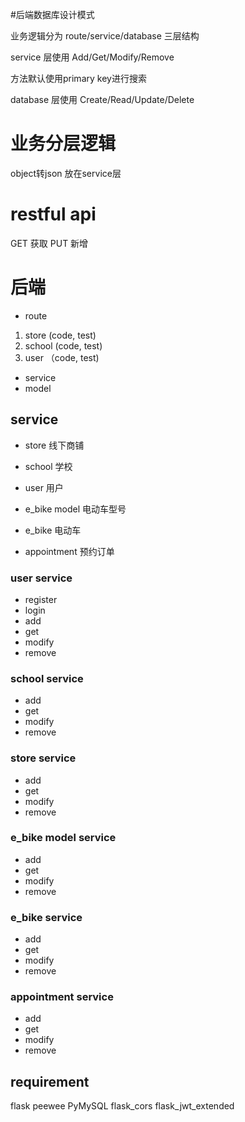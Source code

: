 #后端数据库设计模式

业务逻辑分为 route/service/database 三层结构

service 层使用 Add/Get/Modify/Remove

方法默认使用primary key进行搜索

database 层使用 Create/Read/Update/Delete


# 业务分层逻辑
object转json 放在service层


# restful api
GET 获取
PUT 新增

# 后端
- route

1. store (code, test)
2. school (code, test)
3. user （code, test)
- service
- model

## service
- store 线下商铺
- school 学校
- user 用户

- e_bike model 电动车型号
- e_bike 电动车
- appointment 预约订单



### user service
- register
- login
- add
- get
- modify
- remove
### school service
- add
- get
- modify
- remove
### store service
- add
- get
- modify
- remove
### e_bike model service
- add
- get
- modify
- remove
### e_bike service
- add
- get
- modify
- remove
### appointment service
- add
- get
- modify
- remove


## requirement
flask
peewee
PyMySQL
flask_cors
flask_jwt_extended
